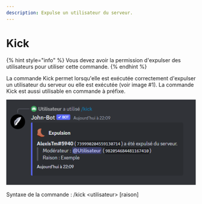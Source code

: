 ```yaml
---
description: Expulse un utilisateur du serveur.
---
```


# Kick

{% hint style="info" %}
Vous devez avoir la permission d'expulser des utilisateurs pour utiliser cette commande.
{% endhint %}

La commande Kick permet lorsqu'elle est exécutée correctement d'expulser un utilisateur du serveur ou elle est exécutée (voir image #1). La commande Kick est aussi utilisable en commande à préfixe.

![Image #1](../../../.gitbook/assets/Kick.png)

Syntaxe de la commande : /kick \<utilisateur> \[raison]
